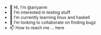 - 👋 Hi, I’m @ariyanm
- 👀 I’m interested in testing stuff
- 🌱 I’m currently learning linux and haskell
- 💞️ I’m looking to collaborate on finding bugz
- 📫 How to reach me ... here

<!---
ariyanm/ariyanm is a ✨ special ✨ repository because its `README.md` (this file) appears on your GitHub profile.
You can click the Preview link to take a look at your changes.
--->

